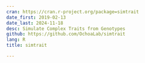 ```yaml
---
cran: https://cran.r-project.org/package=simtrait
date_first: 2019-02-13
date_last: 2024-11-18
desc: Simulate Complex Traits from Genotypes
github: https://github.com/OchoaLab/simtrait
lang: R
title: simtrait

---
```

